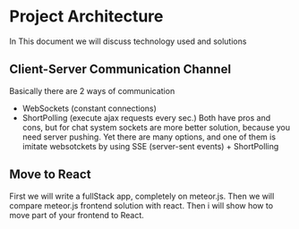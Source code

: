 # Project Architecture

In This document we will discuss technology used and solutions

## Client-Server Communication Channel

Basically there are 2 ways of communication
* WebSockets (constant connections)
* ShortPolling (execute ajax requests every sec.)
Both have pros and cons, but for chat system sockets are more better solution, because you need server pushing.
Yet there are many options, and one of them is imitate websotckets by using SSE (server-sent events) + ShortPolling


## Move to React

First we will write a fullStack app, completely on meteor.js. Then we will compare meteor.js frontend solution with react.
Then i will show how to move part of your frontend to React.

